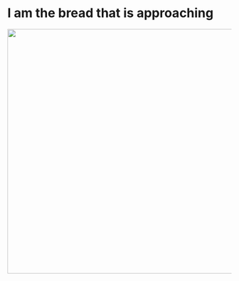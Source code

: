 # I am the bread that is approaching

<a href="https://osu.ppy.sh/users/18756019"><img src="https://osu-sig.vercel.app/card?user=Xorice&mode=mania&lang=en&animation=true" width="550" /></a>
